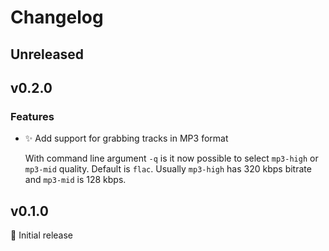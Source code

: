 # Changelog

## Unreleased

## v0.2.0

### Features

- ✨ Add support for grabbing tracks in MP3 format

  With command line argument `-q` is it now possible to select `mp3-high`
  or `mp3-mid` quality.
  Default is `flac`. Usually `mp3-high` has 320 kbps bitrate and `mp3-mid`
  is 128 kbps.

## v0.1.0

🎉 Initial release
